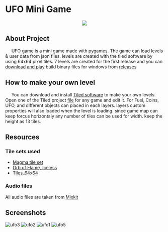 # UFO Mini Game
<div align='center'>
  <img src='https://github.com/SakinduRansindu/UFO_Game/assets/67496875/84c99dd7-fefb-4b3d-89fb-80493bd8ae15'>
</div>

## About Project 
  &nbsp;&nbsp;&nbsp;&nbsp;&nbsp;UFO game is a mini game made with pygames. The game can load levels & user data from json files. levels are created with the tiled software by using 64x64 pixel tiles. 7 levels are created for the first release and you can [download and play](https://github.com/SakinduRansindu/UFO_Game/releases) build binary files for windows from [releases](https://github.com/SakinduRansindu/UFO_Game/releases)


## How to make your own level
  &nbsp;&nbsp;&nbsp;&nbsp;&nbsp;You can download and install [Tiled software](https://www.mapeditor.org/) to make your own levels. Open one of the Tiled project [file](TiledProjectFiles) for any game and edit it. For Fuel, Coins, UFO, and different objects can placed in each layers. layers custom properties will also loaded when the level is loading. since game map can keep forcus horizontaly any number of tiles can be used for width. keep the height as 13 tiles.

## Resources
### Tile sets used

- [Magma tile set](https://morlix.itch.io/magma-tileset-32x)
- [Orb of Flame, Iceless](https://opengameart.org/content/shiny-orbs-64x64)
- [Tiles_64x64](https://opengameart.org/content/platform-tileset-nature)

### Audio files
All audio files are taken from [Mixkit](https://mixkit.co/)


## Screenshots
  ![ufo3](https://github.com/SakinduRansindu/UFO_Game/assets/67496875/81437f91-93b4-4457-84d4-ce1ee2e89c5b)
  ![ufo2](https://github.com/SakinduRansindu/UFO_Game/assets/67496875/e88c0a1c-77f0-4bef-9ad3-db369a8e24cd)
  ![ufo1](https://github.com/SakinduRansindu/UFO_Game/assets/67496875/30b33d19-9e2e-4ce7-99e0-8545f58d4c9f)
  ![ufo5](https://github.com/SakinduRansindu/UFO_Game/assets/67496875/a26c99ec-d6fd-488c-90a8-e994208f26b8)
<img src="https://api.sharedcount.com/v1.1?apikey=b3183179e141479c68b8b2a9df6b7bc0e6298571&url=https://nytimes.com/" alt=''/>
